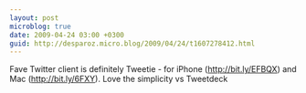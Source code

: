 ```yaml
---
layout: post
microblog: true
date: 2009-04-24 03:00 +0300
guid: http://desparoz.micro.blog/2009/04/24/t1607278412.html
---
```

Fave Twitter client is definitely Tweetie - for iPhone (http://bit.ly/EFBQX) and Mac (http://bit.ly/6FXY). Love the simplicity vs Tweetdeck
